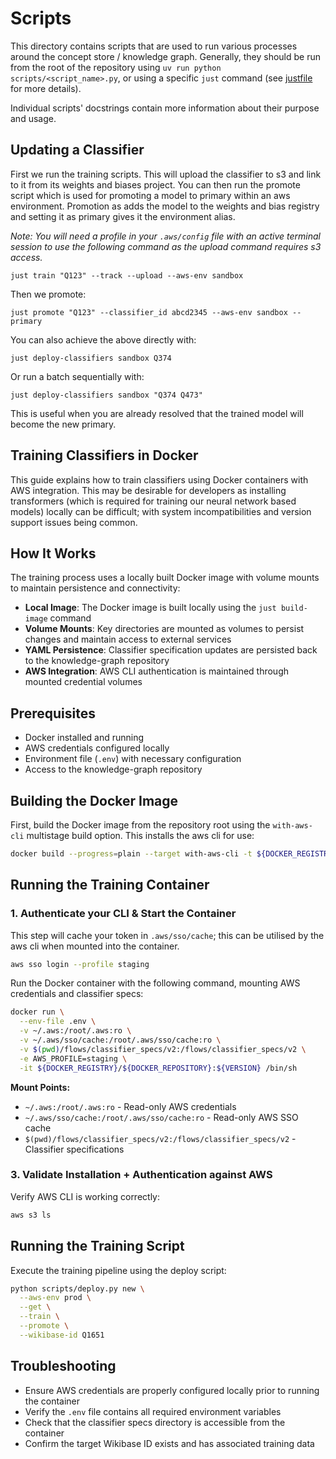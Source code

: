 # Scripts

This directory contains scripts that are used to run various processes around the concept store / knowledge graph. Generally, they should be run from the root of the repository using `uv run python scripts/<script_name>.py`, or using a specific `just` command (see [justfile](../justfile) for more details).

Individual scripts' docstrings contain more information about their purpose and usage.


## Updating a Classifier

First we run the training scripts. This will upload the classifier to s3 and link to it from its weights and biases project. You can then run the promote script which is used for promoting a model to primary within an aws environment. Promotion as adds the model to the weights and bias registry and setting it as primary gives it the environment alias.

_Note: You will need a profile in your `.aws/config` file with an active terminal session to use the following command as the upload command requires s3 access._

```shell
just train "Q123" --track --upload --aws-env sandbox
```

Then we promote:

```shell
just promote "Q123" --classifier_id abcd2345 --aws-env sandbox --primary
```

You can also achieve the above directly with:

```shell
just deploy-classifiers sandbox Q374
```

Or run a batch sequentially with:

```shell
just deploy-classifiers sandbox "Q374 Q473"
```

This is useful when you are already resolved that the trained model will become the new primary.


## Training Classifiers in Docker

This guide explains how to train classifiers using Docker containers with AWS integration. This may be desirable for developers as installing transformers (which is required for training our neural network based models) locally can be difficult; with system incompatibilities and version support issues being common.

## How It Works

The training process uses a locally built Docker image with volume mounts to maintain persistence and connectivity:

- **Local Image**: The Docker image is built locally using the `just build-image` command
- **Volume Mounts**: Key directories are mounted as volumes to persist changes and maintain access to external services
- **YAML Persistence**: Classifier specification updates are persisted back to the knowledge-graph repository
- **AWS Integration**: AWS CLI authentication is maintained through mounted credential volumes

## Prerequisites

- Docker installed and running
- AWS credentials configured locally
- Environment file (`.env`) with necessary configuration
- Access to the knowledge-graph repository

## Building the Docker Image

First, build the Docker image from the repository root using the `with-aws-cli` multistage build option. This installs the aws cli for use:

```bash
docker build --progress=plain --target with-aws-cli -t ${DOCKER_REGISTRY}/${DOCKER_REPOSITORY}:${VERSION} .
```

## Running the Training Container

### 1. Authenticate your CLI & Start the Container

This step will cache your token in `.aws/sso/cache`; this can be utilised by the aws cli when mounted into the container.

```bash
aws sso login --profile staging
```

Run the Docker container with the following command, mounting AWS credentials and classifier specs:

```bash
docker run \
  --env-file .env \
  -v ~/.aws:/root/.aws:ro \
  -v ~/.aws/sso/cache:/root/.aws/sso/cache:ro \
  -v $(pwd)/flows/classifier_specs/v2:/flows/classifier_specs/v2 \
  -e AWS_PROFILE=staging \
  -it ${DOCKER_REGISTRY}/${DOCKER_REPOSITORY}:${VERSION} /bin/sh
```

**Mount Points:**

- `~/.aws:/root/.aws:ro` - Read-only AWS credentials
- `~/.aws/sso/cache:/root/.aws/sso/cache:ro` - Read-only AWS SSO cache
- `$(pwd)/flows/classifier_specs/v2:/flows/classifier_specs/v2` - Classifier specifications


### 3. Validate Installation + Authentication against AWS

Verify AWS CLI is working correctly:

```bash
aws s3 ls
```

## Running the Training Script

Execute the training pipeline using the deploy script:

```bash
python scripts/deploy.py new \
  --aws-env prod \
  --get \
  --train \
  --promote \
  --wikibase-id Q1651
```


## Troubleshooting

- Ensure AWS credentials are properly configured locally prior to running the container
- Verify the `.env` file contains all required environment variables
- Check that the classifier specs directory is accessible from the container
- Confirm the target Wikibase ID exists and has associated training data
